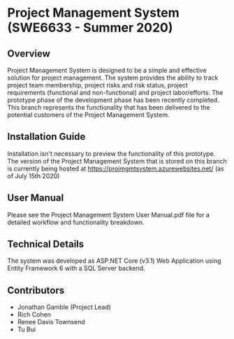 # Project Management System (SWE6633 - Summer 2020)

## Overview
Project Management System is designed to be a simple and effective solution for project management. The system provides the ability to track project team membership, project risks and risk status, project requirements (functional and non-functional) and project labor/efforts. The prototype phase of the development phase has been recently completed. This branch represents the functionality that has been delivered to the potential customers of the Project Management System.

## Installation Guide
Installation isn't necessary to preview the functionality of this prototype. The version of the Project Management System that is stored on this branch is currently being hosted at https://projmgmtsystem.azurewebsites.net/ (as of July 15th 2020)

## User Manual
Please see the Project Management System User Manual.pdf file for a detailed workflow and functionality breakdown.

## Technical Details
The system was developed as ASP.NET Core (v3.1) Web Application using Entity Framework 6 with a SQL Server backend. 

## Contributors
* Jonathan Gamble (Project Lead)
* Rich Cohen
* Renee Davis Townsend
* Tu Bui

